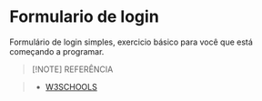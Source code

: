 
# Formulario de login
Formulário de login simples, exercicio básico para você que está começando a programar.

> [!NOTE] REFERÊNCIA

 > - [W3SCHOOLS](https://www.w3schools.com/howto/tryit.asp?filename=tryhow_css_login_form)
